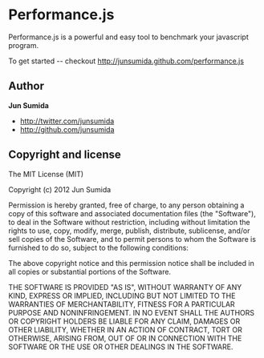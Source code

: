Performance.js
=================

Performance.js is a powerful and easy tool to benchmark your javascript program.

To get started -- checkout http://junsumida.github.com/performance.js

Author
------

**Jun Sumida**

+ http://twitter.com/junsumida
+ http://github.com/junsumida

Copyright and license
---------------------
The MIT License (MIT)

Copyright (c) 2012 Jun Sumida

Permission is hereby granted, free of charge, to any person obtaining a copy of this software and associated documentation files (the "Software"), to deal in the Software without restriction, including without limitation the rights to use, copy, modify, merge, publish, distribute, sublicense, and/or sell copies of the Software, and to permit persons to whom the Software is furnished to do so, subject to the following conditions:

The above copyright notice and this permission notice shall be included in all copies or substantial portions of the Software.

THE SOFTWARE IS PROVIDED "AS IS", WITHOUT WARRANTY OF ANY KIND, EXPRESS OR IMPLIED, INCLUDING BUT NOT LIMITED TO THE WARRANTIES OF MERCHANTABILITY, FITNESS FOR A PARTICULAR PURPOSE AND NONINFRINGEMENT. IN NO EVENT SHALL THE AUTHORS OR COPYRIGHT HOLDERS BE LIABLE FOR ANY CLAIM, DAMAGES OR OTHER LIABILITY, WHETHER IN AN ACTION OF CONTRACT, TORT OR OTHERWISE, ARISING FROM, OUT OF OR IN CONNECTION WITH THE SOFTWARE OR THE USE OR OTHER DEALINGS IN THE SOFTWARE.
